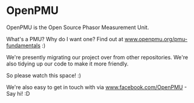 # OpenPMU
OpenPMU is the Open Source Phasor Measurement Unit.

What's a PMU?  Why do I want one?  Find out at www.openpmu.org/pmu-fundamentals  :)

We're presently migrating our project over from other repositories.  We're also tidying up our code to make it more friendly.

So please watch this space!  :)

We're also easy to get in touch with via www.facebook.com/OpenPMU - Say hi!  :D
